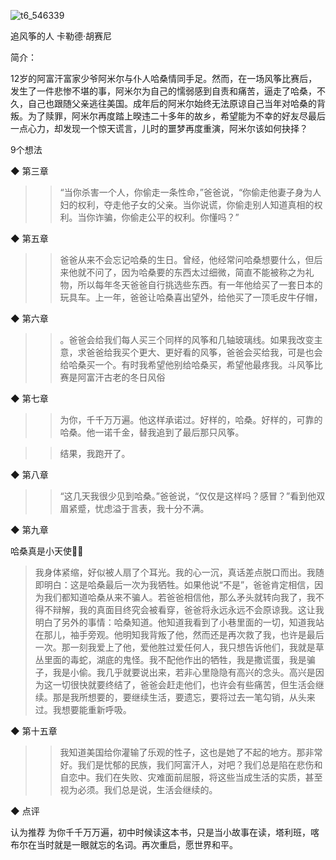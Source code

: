 ![t6_546339](https://user-images.githubusercontent.com/17806205/213070234-36e24639-7db9-4524-87c0-12e35dccc2f4.jpg)



追风筝的人
卡勒德·胡赛尼

简介：

12岁的阿富汗富家少爷阿米尔与仆人哈桑情同手足。然而，在一场风筝比赛后，发生了一件悲惨不堪的事，阿米尔为自己的懦弱感到自责和痛苦，逼走了哈桑，不久，自己也跟随父亲逃往美国。成年后的阿米尔始终无法原谅自己当年对哈桑的背叛。为了赎罪，阿米尔再度踏上暌违二十多年的故乡，希望能为不幸的好友尽最后一点心力，却发现一个惊天谎言，儿时的噩梦再度重演，阿米尔该如何抉择？

9个想法

◆ 第三章

>> “当你杀害一个人，你偷走一条性命，”爸爸说，“你偷走他妻子身为人妇的权利，夺走他子女的父亲。当你说谎，你偷走别人知道真相的权利。当你诈骗，你偷走公平的权利。你懂吗？”

◆ 第五章

>> 爸爸从来不会忘记哈桑的生日。曾经，他经常问哈桑想要什么，但后来他就不问了，因为哈桑要的东西太过细微，简直不能被称之为礼物，所以每年冬天爸爸自行挑选些东西。有一年他给买了一套日本的玩具车。上一年，爸爸让哈桑喜出望外，给他买了一顶毛皮牛仔帽，

◆ 第六章

>> 。爸爸会给我们每人买三个同样的风筝和几轴玻璃线。如果我改变主意，求爸爸给我买个更大、更好看的风筝，爸爸会买给我，可是也会给哈桑买一个。有时我希望他别给哈桑买，希望他最疼我。斗风筝比赛是阿富汗古老的冬日风俗

◆ 第七章

>> 为你，千千万万遍。他这样承诺过。好样的，哈桑。好样的，可靠的哈桑。他一诺千金，替我追到了最后那只风筝。

>> 结果，我跑开了。

◆ 第八章

>> “这几天我很少见到哈桑。”爸爸说，“仅仅是这样吗？感冒？”看到他双眉紧蹙，忧虑溢于言表，我十分不满。

◆ 第九章

哈桑真是小天使👼🏻
>我身体紧缩，好似被人扇了个耳光。我的心一沉，真话差点脱口而出。我随即明白：这是哈桑最后一次为我牺牲。如果他说“不是”，爸爸肯定相信，因为我们都知道哈桑从来不骗人。若爸爸相信他，那么矛头就转向我了，我不得不辩解，我的真面目终究会被看穿，爸爸将永远永远不会原谅我。这让我明白了另外的事情：哈桑知道。他知道我看到了小巷里面的一切，知道我站在那儿，袖手旁观。他明知我背叛了他，然而还是再次救了我，也许是最后一次。那一刻我爱上了他，爱他胜过爱任何人，我只想告诉他们，我就是草丛里面的毒蛇，湖底的鬼怪。我不配他作出的牺牲，我是撒谎蛋，我是骗子，我是小偷。我几乎就要说出来，若非心里隐隐有高兴的念头。高兴是因为这一切很快就要终结了，爸爸会赶走他们，也许会有些痛苦，但生活会继续。那是我所想要的，要继续生活，要遗忘，要将过去一笔勾销，从头来过。我想要能重新呼吸。

◆ 第十五章

>> 我知道美国给你灌输了乐观的性子，这也是她了不起的地方。那非常好。我们是忧郁的民族，我们阿富汗人，对吧？我们总是陷在悲伤和自恋中。我们在失败、灾难面前屈服，将这些当成生活的实质，甚至视为必须。我们总是说，生活会继续的。

◆ 点评

认为推荐
为你千千万万遍，初中时候读这本书，只是当小故事在读，塔利班，喀布尔在当时就是一眼就忘的名词。再次重启，愿世界和平。